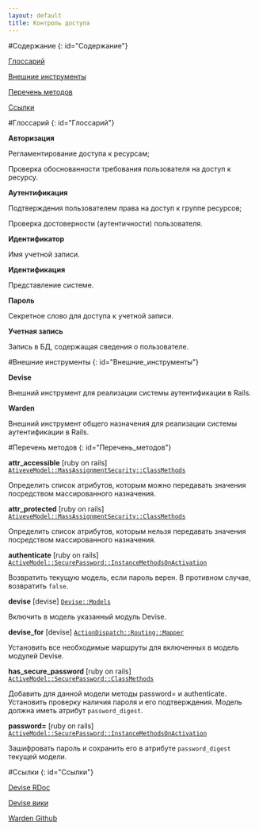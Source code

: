 ```yaml
---
layout: default
title: Контроль доступа
---
```


#Содержание
{: id="Содержание"}

[Глоссарий](#Глоссарий)

[Внешние инструменты](#Внешние_инструменты)

[Перечень методов](#Перечень_методов)

[Ссылки](#Ссылки)

#Глоссарий
{: id="Глоссарий"}

**Авторизация**

Регламентирование доступа к ресурсам;

Проверка обоснованности требования пользователя на доступ к ресурсу.

**Аутентификация**

Подтверждения пользователем права на доступ к группе ресурсов;

Проверка достоверности (аутентичности) пользователя.

**Идентификатор**

Имя учетной записи.

**Идентификация**

Представление системе.

**Пароль**

Секретное слово для доступа к учетной записи.

**Учетная запись**

Запись в БД, содержащая сведения о пользователе.

#Внешние инструменты
{: id="Внешние_инструменты"}

**Devise**

Внешний инструмент для реализации системы аутентификации в Rails.

**Warden**

Внешний инструмент общего назначения для реализации системы аутентификации в Rails.

#Перечень методов
{: id="Перечень_методов"}

**attr_accessible** \[ruby on rails\] [`AtiveveModel::MassAssignmentSecurity::ClassMethods`](http://rdoc.info/gems/activemodel/ActiveModel/MassAssignmentSecurity/ClassMethods)

Определить список атрибутов, которым можно передавать значения посредством массированного назначения.

**attr_protected** \[ruby on rails\] [`AtiveveModel::MassAssignmentSecurity::ClassMethods`](http://rdoc.info/gems/activemodel/ActiveModel/MassAssignmentSecurity/ClassMethods)

Определить список атрибутов, которым нельзя передaвать значения посредством массированного назначения.

**authenticate** \[ruby on rails\] [`ActiveModel::SecurePassword::InstanceMethodsOnActivation`](http://rdoc.info/gems/activemodel/ActiveModel/SecurePassword/InstanceMethodsOnActivation)

Возвратить текущую модель, если пароль верен. В противном случае, возвратить `false`.

**devise** \[devise\] [`Devise::Models`](http://rdoc.info/gems/devise/Devise/Models)

Включить в модель указанный модуль Devise.

**devise_for** \[devise\] [`ActionDispatch::Routing::Mapper`](http://rdoc.info/gems/devise/ActionDispatch/Routing/Mapper)

Установить все необходимые маршруты для включенных в модель модулей Devise.

**has_secure_password** \[ruby on rails\] [`ActiveModel::SecurePassword::ClassMethods`](http://rdoc.info/gems/activemodel/ActiveModel/SecurePassword/ClassMethods)

Добавить для данной модели методы password= и authenticate. Установить проверку наличия пароля и его подтверждения. Модель должна иметь атрибут `password_digest`.

**password=** \[ruby on rails\] [`ActiveModel::SecurePassword::InstanceMethodsOnActivation`](http://rdoc.info/gems/activemodel/ActiveModel/SecurePassword/InstanceMethodsOnActivation)

Зашифровать пароль и сохранить его в атрибуте `password_digest` текущей модели.

#Ссылки
{: id="Ссылки"}

[Devise RDoc](http://rubydoc.info/gems/devise/frames)

[Devise вики](https://github.com/plataformatec/devise/wiki)

[Warden Github](https://github.com/hassox/warden)
